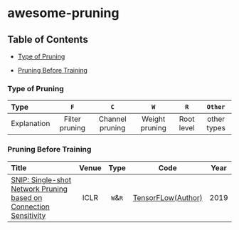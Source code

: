 # awesome-pruning

## Table of Contents

- [Type of Pruning](#type-of-pruning)

- [Pruning Before Training](#pruning-before-training)

### Type of Pruning

| Type        | `F`            | `C`             | `W`            | `R`        | `Other`     |
|:----------- |:--------------:|:---------------:|:--------------:|:----------:|:-----------:|
| Explanation | Filter pruning | Channel pruning | Weight pruning | Root level | other types |

### Pruning Before Training
| Title   | Venue | Type    | Code | Year |
|:-------------------------------------------------------------------------------------------------------------------------------- |:-----:|:-------:|:----:|:----:|
| [SNIP: Single-shot Network Pruning based on Connection Sensitivity](https://arxiv.org/abs/1810.02340)| ICLR| `W`&`R` | [TensorFLow(Author)](https://github.com/namhoonlee/snip-public) | 2019 |                       |
      
